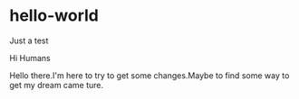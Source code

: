 # hello-world
Just a test

Hi Humans

Hello there.I'm here to try to get some changes.Maybe to find some way to get my dream came ture.
